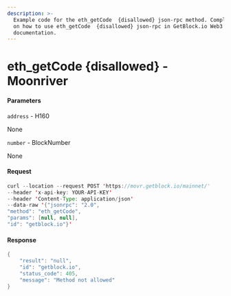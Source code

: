 ```yaml
---
description: >-
  Example code for the eth_getCode  {disallowed} json-rpc method. Сomplete guide
  on how to use eth_getCode  {disallowed} json-rpc in GetBlock.io Web3
  documentation.
---
```


# eth\_getCode {disallowed} - Moonriver

#### Parameters

`address` - H160

None

`number` - BlockNumber

None

#### Request

```java
curl --location --request POST 'https://movr.getblock.io/mainnet/' 
--header 'x-api-key: YOUR-API-KEY' 
--header 'Content-Type: application/json' 
--data-raw '{"jsonrpc": "2.0",
"method": "eth_getCode",
"params": [null, null],
"id": "getblock.io"}'
```

#### Response

```java
{
    "result": "null",
    "id": "getblock.io",
    "status_code": 405,
    "message": "Method not allowed"
}
```
